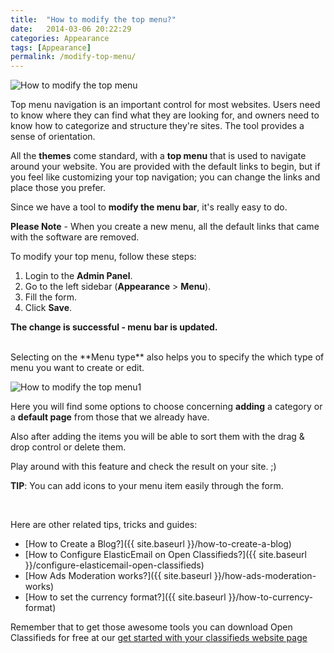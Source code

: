 ```yaml
---
title:  "How to modify the top menu?"
date:   2014-03-06 20:22:29
categories: Appearance
tags: [Appearance]
permalink: /modify-top-menu/
---
```

![How to modify the top menu](http://open-classifieds.com/wp-content/uploads/2014/03/624x42xmenu-624x42.png.pagespeed.ic.ZIfFsuZqOp.png)

Top menu navigation is an important control for most websites. Users need to know where they can find what they are looking for, and owners need to know how to categorize and structure they're sites. The tool provides a sense of orientation. 

All the **themes** come standard, with a **top menu** that is used to navigate around your website. You are provided with the default links to begin, but if you feel like customizing your top navigation; you can change the links and place those you prefer. 

Since we have a tool to **modify the menu bar**, it's really easy to do. 

**Please Note** \- When you create a new menu, all the default links that came with the software are removed. 

To modify your top menu, follow these steps: 

1. Login to the **Admin Panel**.
2. Go to the left sidebar (**Appearance** > **Menu**).
3. Fill the form.
4. Click **Save**.

**The change is successful - menu bar is updated.**


<br>
Selecting on the **Menu type** also helps you to specify the which type of menu you want to create or edit. 


![How to modify the top menu1](http://open-classifieds.com/wp-content/uploads/2014/03/How-to-modify-the-top-menu.png)

Here you will find some options to choose concerning **adding** a category or a **default page** from those that we already have.

Also after adding the items you will be able to sort them with the drag & drop control or delete them.

Play around with this feature and check the result on your site. ;) 

**TIP**: You can add icons to your menu item easily through the form.

<br>

Here are other related tips, tricks and guides: 

* [How to Create a Blog?]({{ site.baseurl }}/how-to-create-a-blog)
* [How to Configure ElasticEmail on Open Classifieds?]({{ site.baseurl }}/configure-elasticemail-open-classifieds)
* [How Ads Moderation works?]({{ site.baseurl }}/how-ads-moderation-works)
* [How to set the currency format?]({{ site.baseurl }}/how-to-currency-format)

Remember that to get those awesome tools you can download Open Classifieds for free at our [get started with your classifieds website page](http://open-classifieds.com/download/)
